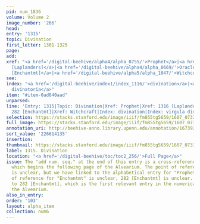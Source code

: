 ```yaml
---
pid: num_1836
volume: Volume 2
image_number: '266'
head:
entry: '1315'
topic: Divination
first_letter: 1301-1325
page:
add:
xref: "<a href='/digital-beehive/alpha4/alpha_0755/'>Prophet</a>|<a href='/digital-beehive/num6/num_1837/'>1316
  [Laplanders]</a>|<a href='/digital-beehive/alpha4/alpha_0669/'>Oracle</a>|<a href='/digital-beehive/num2/num_0317/'>282
  [Enchantmt]</a>|<a href='/digital-beehive/alpha5/alpha_1047/'>Witchcraft</a>"
see:
index: "<a href='/digital-beehive/index1/index_1116/'>divination</a>|<a href='/digital-beehive/index5/index_4342/'>virgula
  divinatoria</a>"
item: "#item-0ad640aad"
unparsed:
line: 'Entry: 1315|Topic: Divination|Xref: Prophet|Xref: 1316 [Laplanders]|Xref: Oracle|Xref:
  282 [Enchantmt]|Xref: Witchcraft|Index: divination|Index: virgula divinatoria|#item-0ad640aad'
selection: https://stacks.stanford.edu/image/iiif/fm855tg5659/1607_0733/878,4135,2800,906/full/0/default.jpg
full_image: https://stacks.stanford.edu/image/iiif/fm855tg5659/1607_0733/full/full/0/default.jpg
annotation_uri: http://beehive-anno.library.upenn.edu/annotation/1673929940282
sort_value: '226614135'
insertion:
thumbnail: https://stacks.stanford.edu/image/iiif/fm855tg5659/1607_0733/878,4135,600,180/250,/0/default.jpg
label: 1315. Divination
location: "<a href='/digital-beehive/toc/toc2_256/'>Full Page</a>"
issue: The "add num. seq." at the end of this entry is a cross-reference to 1316 [Laplanders],
  which begins the following page of the Alvearium. The point of reference for "Prophecy"
  is unclear, but we have linked to the alphabetical entry for "Prophet." The point
  of reference for "Enchantmt" is unclear, 282 [Enchantmt] is unclear. We have linked
  to 282 [Enchantmt], which is the first relevant entry in the numerical section of
  the Alvearium.
also_in_entry:
order: '103'
layout: alpha_item
collection: num6
---
```

